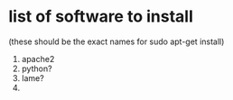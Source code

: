 # list of software to install

(these should be the exact names for sudo apt-get install)
1. apache2
2. python?
3. lame?
4. 

